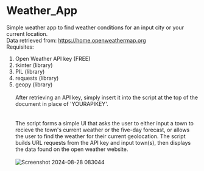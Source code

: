 # Weather_App
Simple weather app to find weather conditions for an input city or your current location.\
Data retrieved from: https://home.openweathermap.org \
Requisites: 
1) Open Weather API key (FREE)
2) tkinter (library)
3) PIL (library)
4) requests (library)
5) geopy (library)
\
\
After retrieving an API key, simply insert it into the script at the top of the document in place of 'YOURAPIKEY'.\
\
\
The script forms a simple UI that asks the user to either input a town to recieve the town's current weather or the five-day forecast,
or allows the user to find the weather for their current geolocation. The script builds URL requests from the API key and input town(s),
then displays the data found on the open weather website.\
\
![Screenshot 2024-08-28 083044](https://github.com/user-attachments/assets/247d3593-bba5-4feb-b0cf-24fff046b914)

